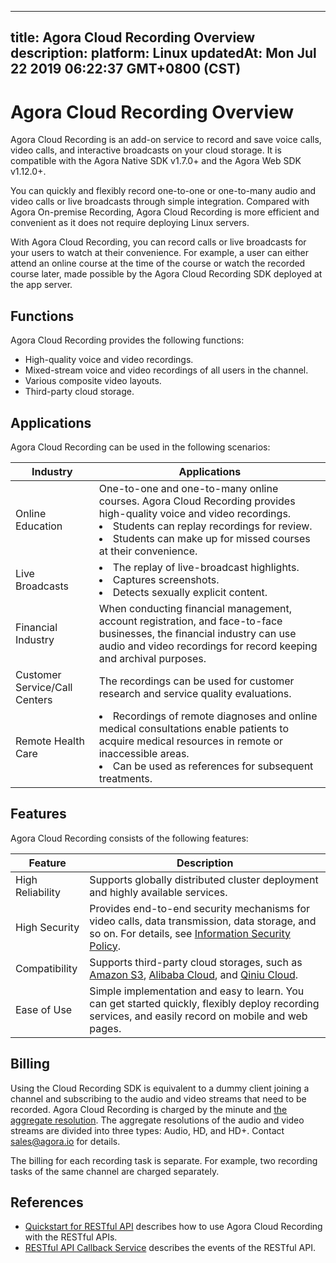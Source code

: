 
---
title: Agora Cloud Recording Overview
description: 
platform: Linux
updatedAt: Mon Jul 22 2019 06:22:37 GMT+0800 (CST)
---
# Agora Cloud Recording Overview
Agora Cloud Recording is an add-on service to record and save voice calls, video calls, and interactive broadcasts on your cloud storage. It is compatible with the Agora Native SDK v1.7.0+ and the Agora Web SDK v1.12.0+. 

You can quickly and flexibly record one-to-one or one-to-many audio and video calls or live broadcasts through simple integration. Compared with Agora On-premise Recording, Agora Cloud Recording is more efficient and convenient as it does not require deploying Linux servers.

With Agora Cloud Recording, you can record calls or live broadcasts for your users to watch at their convenience. For example, a user can either attend an online course at the time of the course or watch the recorded course later, made possible by the Agora Cloud Recording SDK deployed at the app server.

## Functions

Agora Cloud Recording provides the following functions:

- High-quality voice and video recordings.
- Mixed-stream voice and video recordings of all users in the channel.
- Various composite video layouts.
- Third-party cloud storage.

## Applications

Agora Cloud Recording can be used in the following scenarios:

| Industry                      | Applications                                                 |
| ----------------------------- | ------------------------------------------------------------ |
| Online Education              | One-to-one and one-to-many online courses. Agora Cloud Recording provides high-quality voice and video recordings. <li>Students can replay recordings for review.<li>Students can make up for missed courses at their convenience. |
| Live Broadcasts               | <li>The replay of live-broadcast highlights.<li>Captures screenshots.<li>Detects sexually explicit content. |
| Financial Industry            | When conducting financial management, account registration, and face-to-face businesses, the financial industry can use audio and video recordings for record keeping and archival purposes. |
| Customer Service/Call Centers | The recordings can be used for customer research and service quality evaluations. |
| Remote Health Care            | <li>Recordings of remote diagnoses and online medical consultations enable patients to acquire medical resources in remote or inaccessible areas. <li> Can be used as references for subsequent treatments. |

## Features

Agora Cloud Recording consists of the following features:

| Feature          | Description                                                  |
| ---------------- | ------------------------------------------------------------ |
| High Reliability | Supports globally distributed cluster deployment and highly available services. |
| High Security    | Provides end-to-end security mechanisms for video calls, data transmission, data storage, and so on. For details, see [Information Security Policy](../../en/Agora%20Platform/security.md). |
| Compatibility    | Supports third-party cloud storages, such as [Amazon S3](https://aws.amazon.com/s3/?nc1=h_ls), [Alibaba Cloud](https://www.alibabacloud.com/product/oss), and [Qiniu Cloud](https://www.qiniu.com/en/products/kodo). |
| Ease of Use      | Simple implementation and easy to learn. You can get started quickly, flexibly deploy recording services, and easily record on mobile and web pages. |

## Billing
	
Using the Cloud Recording SDK is equivalent to a dummy client joining a channel and subscribing to the audio and video streams that need to be recorded. Agora Cloud Recording is charged by the minute and [the aggregate resolution](../../en/Agora%20Platform/billing_faq.md). The aggregate resolutions of the audio and video streams are divided into three types: Audio, HD, and HD+. Contact [sales@agora.io](mailto:sales@agora.io) for details.

The billing for each recording task is separate. For example, two recording tasks of the same channel are charged separately.

## References

- [Quickstart for RESTful API](../../en/cloud-recording/cloud_recording_rest.md) describes how to use Agora Cloud Recording with the RESTful APIs.
- [RESTful API Callback Service](../../en/cloud-recording/cloud_recording_callback_rest.md) describes the events of the RESTful API.
